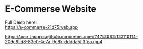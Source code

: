 <h1>E-Commerse Website</h1>

Full Demo here:
<br>https://e-commerse-21d75.web.app

https://user-images.githubusercontent.com/74743983/133119114-209c9bd8-83e0-4e7a-9c85-dddda5ff3fea.mp4



